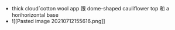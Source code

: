 - thick cloudˋcotton wool app 跟 dome-shaped cauliflower top 和 a horihorizontal base
- ![[Pasted image 20210712155616.png]]